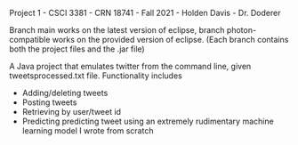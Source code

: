 Project 1 - CSCI 3381 - CRN 18741 - Fall 2021 - Holden Davis - Dr. Doderer

Branch main works on the latest version of eclipse, branch photon-compatible works on the provided version of eclipse. (Each branch contains both the project files and the .jar file)

A Java project that emulates twitter from the command line, given tweetsprocessed.txt file.
Functionality includes
- Adding/deleting tweets
- Posting tweets
- Retrieving by user/tweet id
- Predicting predicting tweet using an extremely rudimentary machine learning model I wrote from scratch
